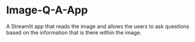 # Image-Q-A-App
A Streamlit app that reads the image and allows the users to ask questions based on the information that is there within the image.
